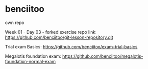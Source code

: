 # benciitoo
own repo

Week 01 - Day 03 - forked exercise repo link:
https://github.com/benciitoo/git-lesson-repository.git


Trial exam Basics:
https://github.com/benciitoo/exam-trial-basics


Megalotis foundation exam:
https://github.com/benciitoo/megalotis-foundation-normal-exam

